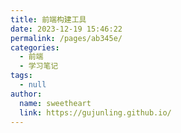 ```yaml
---
title: 前端构建工具
date: 2023-12-19 15:46:22
permalink: /pages/ab345e/
categories: 
  - 前端
  - 学习笔记
tags: 
  - null
author: 
  name: sweetheart
  link: https://gujunling.github.io/
---
```

